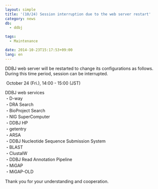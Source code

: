 ```yaml
---
layout: simple
title: '(10/24) Session interruption due to the web server restart'
category: news
db:
  - ddbj

tags:
  - Maintenance

date: 2014-10-23T15:17:53+09:00
lang: en
---
```


<p>DDBJ web server will be restarted to change its configurations as follows.<br>During this time period, session can be interrupted.</p>

<p><span class="icon_square"> October 24 (Fri.), 14:00 - 15:00 (JST)</span></p>

<p>DDBJ web services<br>・D-way<br>・DRA Search<br>・BioProject Search<br>・NIG SuperComputer<br>・DDBJ HP<br>・getentry<br>・ARSA<br>・DDBJ Nucleotide Sequence Submission System<br>・BLAST<br>・ClustalW<br>・DDBJ Read Annotation Pipeline<br>・MiGAP<br>・MiGAP-OLD</p>

<p>Thank you for your understanding and cooperation.</p>
